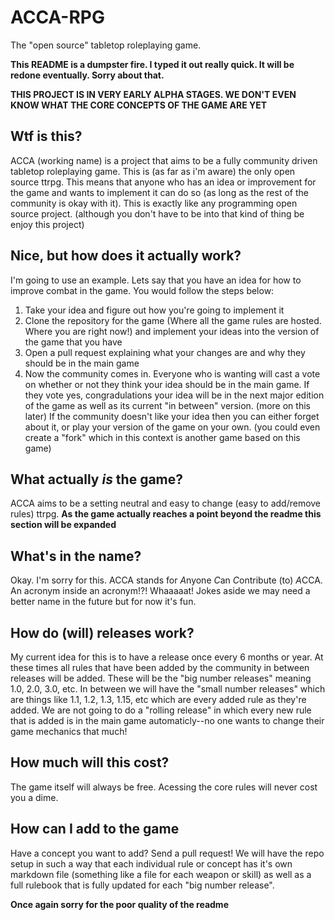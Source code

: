 # ACCA-RPG
The "open source" tabletop roleplaying game.

**This README is a dumpster fire. I typed it out really quick. It will be redone eventually. Sorry about that.**

**THIS PROJECT IS IN VERY EARLY ALPHA STAGES. WE DON'T EVEN KNOW WHAT THE CORE CONCEPTS OF THE GAME ARE YET**


## Wtf is this?
ACCA (working name) is a project that aims to be a fully community driven tabletop roleplaying game. This is (as far as i'm aware) the only open source ttrpg. This means that anyone who has an idea or improvement for the game and wants to implement it can do so (as long as the rest of the community is okay with it). This is exactly like any programming open source project. (although you don't have to be into that kind of thing be enjoy this project)

## Nice, but how does it actually work?
I'm going to use an example. Lets say that you have an idea for how to improve combat in the game. You would follow the steps below:
1) Take your idea and figure out how you're going to implement it
2) Clone the repository for the game (Where all the game rules are hosted. Where you are right now!) and implement your ideas into the version of the game that you have
3) Open a pull request explaining what your changes are and why they should be in the main game
4) Now the community comes in. Everyone who is wanting will cast a vote on whether or not they think your idea should be in the main game. If they vote yes, congradulations your idea will be in the next major edition of the game as well as its current "in between" version. (more on this later) If the community doesn't like your idea then you can either forget about it, or play your version of the game on your own. (you could even create a "fork" which in this context is another game based on this game)

## What actually *is* the game?
ACCA aims to be a setting neutral and easy to change (easy to add/remove rules) ttrpg. **As the game actually reaches a point beyond the readme this section will be expanded**

## What's in the name?
Okay. I'm sorry for this. ACCA stands for *A*nyone *C*an *C*ontribute (to) *A*CCA. An acronym inside an acronym!?! Whaaaaat! Jokes aside we may need a better name in the future but for now it's fun.

## How do (will) releases work?
My current idea for this is to have a release once every 6 months or year. At these times all rules that have been added by the community in between releases will be added. These will be the "big number releases" meaning 1.0, 2.0, 3.0, etc. In between we will have the "small number releases" which are things like 1.1, 1.2, 1.3, 1.15, etc which are every added rule as they're added. We are not going to do a "rolling release" in which every new rule that is added is in the main game automaticly--no one wants to change their game mechanics that much! 

## How much will this cost?
The game itself will always be free. Acessing the core rules will never cost you a dime.

## How can I add to the game
Have a concept you want to add? Send a pull request! We will have the repo setup in such a way that each individual rule or concept has it's own markdown file (something like a file for each weapon or skill) as well as a full rulebook that is fully updated for each "big number release".

**Once again sorry for the poor quality of the readme**